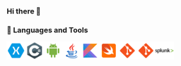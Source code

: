 ### Hi there 👋

### 🔨 Languages and Tools
<a href="https://dotnet.microsoft.com/apps/xamarin" target="_blank"> <img align="left" src="https://github.com/pynacl/language-and-tool-icons/blob/master/xamarin.svg" alt="xamarin" height="42px"/> </a> 
<a href="https://docs.microsoft.com/en-us/dotnet/csharp/" target="_blank"><img align="left" alt="csharp" height ="42px" src="https://github.com/pynacl/language-and-tool-icons/blob/master/csharp.svg"></a>
<a href="https://www.android.com/" target="_blank"> <img align="left" src="https://github.com/pynacl/language-and-tool-icons/blob/master/android.svg" alt="android" height="42px"/> </a> 
<a href="https://www.java.com/en/" target="_blank"><img align="left" alt="Java" height ="42px" src="https://github.com/pynacl/language-and-tool-icons/blob/master/java.svg"></a>
<a href="https://kotlinlang.org/" target="_blank"><img align="left" alt="Kotlin" height ="42px" src="https://github.com/pynacl/language-and-tool-icons/blob/master/kotlin.svg"></a>
<a href="https://developer.apple.com/swift/" target="_blank"><img align="left" alt="Python" height ="42px" src="https://github.com/pynacl/language-and-tool-icons/blob/master/swift.svg"></a>
<a href="https://git-scm.com/" target="_blank"><img align="left" alt="Git" height ="42px" src="https://github.com/pynacl/language-and-tool-icons/blob/master/git.svg"></a>
<a href="https://git-scm.com/" target="_blank"><img align="left" alt="Git" height ="42px" src="https://github.com/pynacl/language-and-tool-icons/blob/master/git.svg"></a>
<a href="https://www.splunk.com/" target="_blank"><img align="left" alt="Splunk" height ="42px" src="https://github.com/pynacl/language-and-tool-icons/blob/master/splunk.svg"></a>


